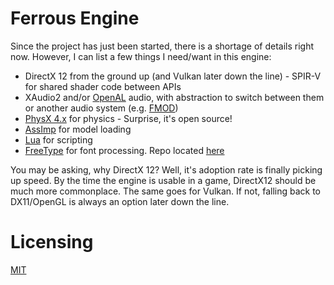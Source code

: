 # Ferrous Engine
Since the project has just been started, there is a shortage of details right now. However, I can list a few things I need/want in this engine:  
 * DirectX 12 from the ground up (and Vulkan later down the line)  - SPIR-V for shared shader code between APIs
 * XAudio2 and/or [OpenAL](https://www.openal.org/) audio, with abstraction to switch between them or another audio system (e.g. [FMOD](https://www.fmod.com/))  
 * [PhysX 4.x](https://github.com/NVIDIAGameWorks/PhysX) for physics - Surprise, it's open source!
 * [AssImp](http://www.assimp.org/) for model loading  
 * [Lua](https://www.lua.org/) for scripting
 * [FreeType](https://www.freetype.org/) for font processing. Repo located [here](https://sv.nongnu.org/maintenance/UsingGit)

You may be asking, why DirectX 12? 
Well, it's adoption rate is finally picking up speed. By the time the engine is usable in a game, DirectX12 should be much more commonplace. The same goes for Vulkan. If not, falling back to DX11/OpenGL is always an option later down the line.

# Licensing
[MIT](https://github.com/Syncaidius/MoltenEngine/blob/master/LICENSE)
